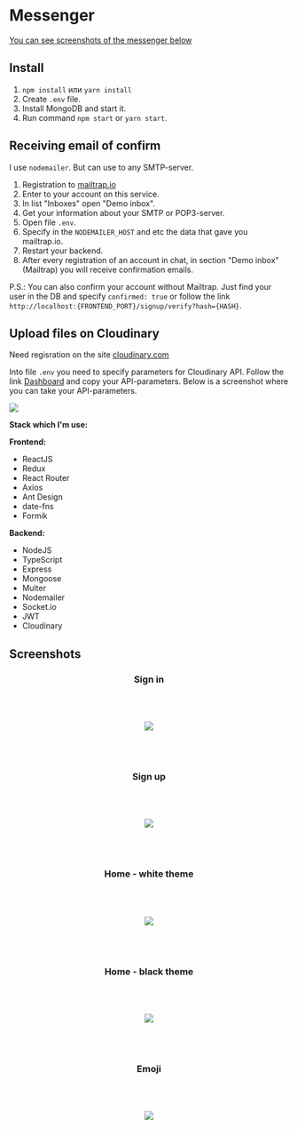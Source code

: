 # Messenger

[You can see screenshots of the messenger below](#screenshots)

## Install

1. `npm install` или `yarn install`
2. Create `.env` file.
3. Install MongoDB and start it.
4. Run command `npm start` or `yarn start`.

## Receiving email of confirm

I use `nodemailer`. But can use to any SMTP-server.

1. Registration to [mailtrap.io](https://mailtrap.io)
2. Enter to your account on this service.
3. In list "Inboxes" open "Demo inbox".
4. Get your information about your SMTP or POP3-server.
5. Open file `.env`.
6. Specify in the `NODEMAILER_HOST` and etc the data that gave you mailtrap.io.
7. Restart your backend.
8. After every registration of an account in chat, in section "Demo inbox" (Mailtrap) you will receive confirmation emails.

P.S.: You can also confirm your account without Mailtrap. Just find your user in the DB and specify `confirmed: true` or follow the link `http://localhost:{FRONTEND_PORT}/signup/verify?hash={HASH}`.

## Upload files on Cloudinary

Need regisration on the site [cloudinary.com](https://cloudinary.com/)

Into file `.env` you need to specify parameters for Cloudinary API. Follow the link [Dashboard](https://cloudinary.com/console) and copy your API-parameters. Below is a screenshot where you can take your API-parameters.

![](https://image.prntscr.com/image/XOvt2ponRbKQyWUiSoI5vw.png)

**Stack which I'm use:**

**Frontend:**

- ReactJS
- Redux
- React Router
- Axios
- Ant Design
- date-fns
- Formik

**Backend:**

- NodeJS
- TypeScript
- Express
- Mongoose
- Multer
- Nodemailer
- Socket.io
- JWT
- Cloudinary

## <a name="screenshots">Screenshots</a>

<div align="center" >
  <h3>Sign in</h3>
  <img style="margin:50px 0;" src="screenshots/signin.jpg" />
 
  <h3>Sign up</h3>
  <img style="margin:50px 0;" src="screenshots/signup.jpg" />
  
  <h3>Home - white theme</h3>
  <img style="margin:50px 0;" src="screenshots/white-theme.jpg" />
  
  <h3>Home - black theme</h3>
  <img style="margin:50px 0;" src="screenshots/black-theme.jpg" />
  
  <h3>Emoji</h3>
  <img style="margin:50px 0;" src="screenshots/emoji.jpg" />
</div>
